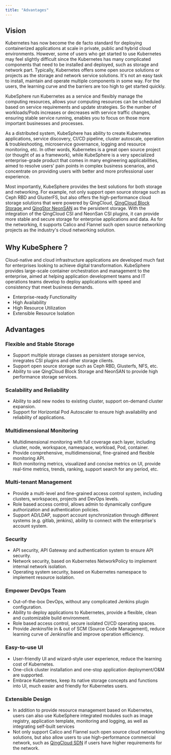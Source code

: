```yaml
---
title: "Advantages"
---
```


## Vision

Kubernetes has now become the de facto standard for deploying containerized applications at scale in private, public and hybrid cloud environments. However, some of users who get started to use Kubernetes may feel slightly difficult since the Kubernetes has many complicated components that need to be installed and deployed, such as storage and network part. Typically, Kubernetes offers some open source solutions or projects as the storage and network service solutions. It's not an easy task to install, maintain and operate multiple components in some way. For the users, the learning curve and the barriers are too high to get started quickly.

KubeSphere run Kubernetes as a service and flexibly manage the computing resources, allows your computing resources can be scheduled based on service requirements and update strategies. So the number of workloads/Pods increases or decreases with service traffic changes, ensuring stable service running, enables you to focus on those more important businesses and processes. 

As a distributed system, KubeSphere has ability to create Kubernetes applications, service discovery, CI/CD pipeline, cluster autoscale, operation & troubleshooting, microservice governance, logging and resource monitoring, etc. In other words, Kubernetes is a great open source project (or thought of as a framework), while KubeSphere is a very specialized enterprise-grade product that comes in many engineering applicabilities, aimed to resolve users' pain points in complex business scenarios, and concentrate on providing users with better and more professional user experience.

Most importantly, KubeSphere provides the best solutions for both storage and networking. For example, not only support open source storage such as Ceph RBD and GlusterFS, but also offers the high-performance cloud storage solutions that were powered by QingCloud, [QingCloud Block Storage ](https://docs.qingcloud.com/product/storage/volume/) and [QingStor NeonSAN](https://docs.qingcloud.com/product/storage/volume/super_high_performance_shared_volume/) as the persistent storage. With the integration of the QingCloud CSI and NeonSan CSI plugins, it can provide more stable and secure storage for enterprise applications and data. As for the networking, it supports Calico and Flannel such open source networking projects as the industry's cloud networking solution.


## Why KubeSphere？


Cloud-native and cloud infrastructure applications are developed much fast for enterprises looking to achieve digital transformation. KubeSphere provides large-scale container orchestration and management to the enterprise, aimed at helping application development teams and IT operations teams develop to deploy applications with speed and consistency that meet business demands.

- Enterprise-ready Functionality
- High Availability
- High Resource Utilization
- Extensible Resource Isolation


## Advantages 

### Flexible and Stable Storage

- Support multiple storage classes as persistent storage service, inregrates CSI plugins and other storage clients.
- Support open source storage such as Ceph RBD, Glusterfs, NFS, etc.
- Ability to use QingCloud Block Storage and NeonSAN to provide high performance storage services.


### Scalability and Reliability

- Ability to add new nodes to existing cluster, support on-demand cluster expansion.
- Support for Horizontal Pod Autoscaler to ensure high availability and reliability of applications.

### Multidimensional Monitoring 

- Multidimensional monitoring with full coverage each layer, including cluster, node, workspace, namespace, workload, Pod, container.
- Provide comprehensive, multidimensional, fine-grained and flexible monitoring API.
- Rich monitoring metrics, visualized and concise metrics on UI, provide real-time metrics, trends, ranking, support search for any period, etc. 

### Multi-tenant Management 

- Provide a multi-level and fine-grained access control system, including clusters, workspaces, projects and DevOps levels.
- Role based access control, allows admin to dynamically configure authorization and authentication policies.
- Support AD/LDAP, support account synchronization through different systems (e.g. gitlab, jenkins), ability to connect with the enterprise's account system.

### Security

- API security, API Gateway and authentication system to ensure API security.
- Network security, based on Kubernetes NetworkPolicy to implement internal network isolation.
- Operating system security, based on Kubernetes namespace to implement resource isolation.

### Empower DevOps Team

- Out-of-the-box DevOps, without any complicated Jenkins plugin configuration.
- Ability to deploy applications to Kubernetes, provide a flexible, clean and customizable build environment.
- Role based access control, secure isolated CI/CD operating spaces. 
- Provide Jenkinsfile in & out of SCM (Source Code Management), reduce learning curve of Jenkinsfile and improve operation efficiency.


### Easy-to-use UI 


- User-friendly UI and wizard-style user experience, reduce the learning cost of Kubernetes.
- One-click cluster installation and one-stop application deployment/O&M are supported.
- Embrace Kubernetes, keep its native storage concepts and functions into UI, much easier and friendly for Kubernetes users.

### Extensible Design 

- In addition to provide resource management based on Kubernetes, users can also use KubeSphere integrated modules such as image registry, application template, monitoring and logging, as well as integrating self-built services
- Not only support Calico and Flannel such open source cloud networking solutions, but also allow users to use high-performance commercial network, such as [QingCloud SDN](https://www.qingcloud.com/products/sdn_passthrough/) if users have higher requirements for the network.